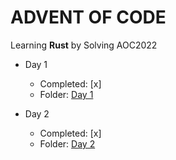 # ADVENT OF CODE 
Learning **Rust** by Solving AOC2022

- Day 1
    - Completed: [x] 
    - Folder: [Day 1](./day1)

- Day 2
    - Completed: [x] 
    - Folder: [Day 2](./day2)


